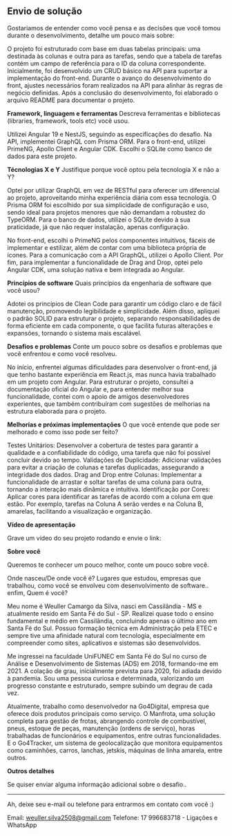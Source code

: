 ## Envio de solução
Gostariamos de entender como você pensa e as decisões que você tomou durante o desenvolvimento, detalhe um pouco mais sobre:

O projeto foi estruturado com base em duas tabelas principais: uma destinada às colunas e outra para as tarefas, sendo que a tabela de tarefas contém um campo de referência para o ID da coluna correspondente. Inicialmente, foi desenvolvido um CRUD básico na API para suportar a implementação do front-end. Durante o avanço do desenvolvimento do front, ajustes necessários foram realizados na API para alinhar às regras de negócio definidas. Após a conclusão do desenvolvimento, foi elaborado o arquivo README para documentar o projeto.

**Framework, linguagem e ferramentas**
Descreva ferramentas e bibliotecas (libraries, framework, tools etc) você usou.

Utilizei Angular 19 e NestJS, seguindo as especificações do desafio. Na API, implementei GraphQL com Prisma ORM. Para o front-end, utilizei PrimeNG, Apollo Client e Angular CDK. Escolhi o SQLite como banco de dados para este projeto.

**Técnologias X e Y**
Justifique porque você optou pela tecnologia X e não a Y?

Optei por utilizar GraphQL em vez de RESTful para oferecer um diferencial ao projeto, aproveitando minha experiência diária com essa tecnologia. O Prisma ORM foi escolhido por sua simplicidade de configuração e uso, sendo ideal para projetos menores que não demandam a robustez do TypeORM. Para o banco de dados, utilizei o SQLite devido à sua praticidade, já que não requer instalação, apenas configuração.

No front-end, escolhi o PrimeNG pelos componentes intuitivos, fáceis de implementar e estilizar, além de contar com uma biblioteca própria de ícones. Para a comunicação com a API GraphQL, utilizei o Apollo Client. Por fim, para implementar a funcionalidade de Drag and Drop, optei pelo Angular CDK, uma solução nativa e bem integrada ao Angular.

**Princípios de software**
Quais princípios da engenharia de software que você usou?

Adotei os princípios de Clean Code para garantir um código claro e de fácil manutenção, promovendo legibilidade e simplicidade. Além disso, apliquei o padrão SOLID para estruturar o projeto, separando responsabilidades de forma eficiente em cada componente, o que facilita futuras alterações e expansões, tornando o sistema mais escalável.

**Desafios e problemas**
Conte um pouco sobre os desafios e problemas que você enfrentou e como você resolveu.

No início, enfrentei algumas dificuldades para desenvolver o front-end, já que tenho bastante experiência em React.js, mas nunca havia trabalhado em um projeto com Angular. Para estruturar o projeto, consultei a documentação oficial do Angular e, para entender melhor sua funcionalidade, contei com o apoio de amigos desenvolvedores experientes, que também contribuíram com sugestões de melhorias na estrutura elaborada para o projeto.

**Melhorias e próximas implementações**
O que você entende que pode ser melhorado e como isso pode ser feito?

Testes Unitários: Desenvolver a cobertura de testes para garantir a qualidade e a confiabilidade do código, uma tarefa que não foi possível concluir devido ao tempo.
Validações de Duplicidade: Adicionar validações para evitar a criação de colunas e tarefas duplicadas, assegurando a integridade dos dados.
Drag and Drop entre Colunas: Implementar a funcionalidade de arrastar e soltar tarefas de uma coluna para outra, tornando a interação mais dinâmica e intuitiva.
Identificação por Cores: Aplicar cores para identificar as tarefas de acordo com a coluna em que estão. Por exemplo, tarefas na Coluna A serão verdes e na Coluna B, amarelas, facilitando a visualização e organização.

**Vídeo de apresentação**

Grave um vídeo do seu projeto rodando e envie o link:
<!-- Dica: você pode usar o https://jam.dev/ para facilitar sua gravação ;) -->

**Sobre você**

Queremos te conhecer um pouco melhor, conte um pouco sobre você.

Onde nasceu/De onde você é? Lugares que estudou, empresas que trabalhou, como você se envolveu com desenvolvimento de software.. enfim, Quem é você?

Meu nome é Weuller Camargo da Silva, nasci em Cassilândia - MS e atualmente resido em Santa Fé do Sul - SP. Realizei quase todo o ensino fundamental e médio em Cassilândia, concluindo apenas o último ano em Santa Fé do Sul. Possuo formação técnica em Administração pela ETEC e sempre tive uma afinidade natural com tecnologia, especialmente em compreender como sites, aplicativos e sistemas são desenvolvidos.

Me ingressei na faculdade UniFUNEC em Santa Fé do Sul no curso de Análise e Desenvolvimento de Sistemas (ADS) em 2018, formando-me em 2021. A colação de grau, inicialmente prevista para 2020, foi adiada devido à pandemia. Sou uma pessoa curiosa e determinada, valorizando um progresso constante e estruturado, sempre subindo um degrau de cada vez.

Atualmente, trabalho como desenvolvedor na Go4Digital, empresa que oferece dois produtos principais como serviço. O Manfrota, uma solução completa para gestão de frotas, abrangendo controle de combustível, pneus, estoque de peças, manutenção (ordens de serviço), horas trabalhadas de funcionários e equipamentos, entre outras funcionalidades. E o Go4Tracker, um sistema de geolocalização que monitora equipamentos como caminhões, carros, lanchas, jetskis, máquinas de linha amarela, entre outros.

**Outros detalhes**

Se quiser enviar alguma informação adicional sobre o desafio..


---

Ah, deixe seu e-mail ou telefone para entrarmos em contato com você :) 

Email: weuller.silva2508@gmail.com
Telefone: 17 996683718 - Ligações e WhatsApp



